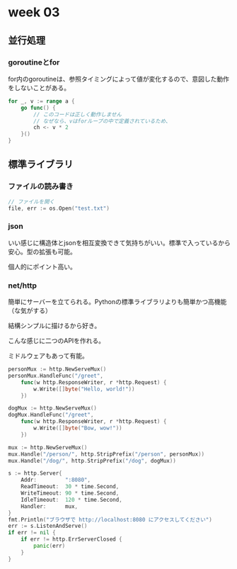 # week 03

## 並行処理

### goroutineとfor

for内のgoroutineは、参照タイミングによって値が変化するので、意図した動作をしないことがある。

```go
for _, v := range a {
    go func() {
        // このコードは正しく動作しません
        // なぜなら、vはforループの中で定義されているため、
        ch <- v * 2
    }()
}
```

## 標準ライブラリ

### ファイルの読み書き

```go
// ファイルを開く
file, err := os.Open("test.txt")
```

### json

いい感じに構造体とjsonを相互変換できて気持ちがいい。標準で入っているから安心。型の拡張も可能。

個人的にポイント高い。

### net/http

簡単にサーバーを立てられる。Pythonの標準ライブラリよりも簡単かつ高機能（な気がする）

結構シンプルに描けるから好き。

こんな感じに二つのAPIを作れる。

ミドルウェアもあって有能。

```go
personMux := http.NewServeMux()
personMux.HandleFunc("/greet",
    func(w http.ResponseWriter, r *http.Request) {
        w.Write([]byte("Hello, world!"))
    })

dogMux := http.NewServeMux()
dogMux.HandleFunc("/greet",
    func(w http.ResponseWriter, r *http.Request) {
        w.Write([]byte("Bow, wow!"))
    })

mux := http.NewServeMux()
mux.Handle("/person/", http.StripPrefix("/person", personMux))
mux.Handle("/dog/", http.StripPrefix("/dog", dogMux))

s := http.Server{
    Addr:         ":8080",
    ReadTimeout:  30 * time.Second,
    WriteTimeout: 90 * time.Second,
    IdleTimeout:  120 * time.Second,
    Handler:      mux,
}
fmt.Println("ブラウザで http://localhost:8080 にアクセスしてください")
err := s.ListenAndServe()
if err != nil {
    if err != http.ErrServerClosed {
        panic(err)
    }
}
```